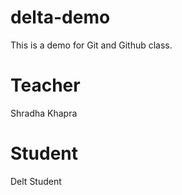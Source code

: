 # delta-demo
This is a demo for Git and Github class.

# Teacher
Shradha Khapra

# Student
Delt Student